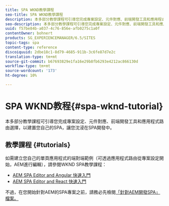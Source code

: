 ```yaml
---
title: SPA WKND教學課程
seo-title: SPA WKND教學課程
description: 本多部分教學課程可引導您完成專案設定、元件對應、前端開發工具和應用程式路由選擇，以建置您自己的SPA，讓您沈浸在SPA開發中。
seo-description: 本多部分教學課程可引導您完成專案設定、元件對應、前端開發工具和應用程式路由選擇，以建置您自己的SPA，讓您沈浸在SPA開發中。
uuid: f57be84b-a037-4c76-856e-afb0275c1a0f
contentOwner: bohnert
products: SG_EXPERIENCEMANAGER/6.5/SITES
topic-tags: spa
content-type: reference
discoiquuid: 2dbe18c1-8d79-4685-911b-3c6fe87d7e2c
translation-type: tm+mt
source-git-commit: b67693829e1fa16e29b8fb6293e4212ac866130d
workflow-type: tm+mt
source-wordcount: '173'
ht-degree: 10%

---
```



# SPA WKND教程{#spa-wknd-tutorial}

本多部分教學課程可引導您完成專案設定、元件對應、前端開發工具和應用程式路由選擇，以建置您自己的SPA，讓您沈浸在SPA開發中。

## 教學課程 {#tutorials}

如需建立您自己的單頁應用程式的端對端範例（可透過應用程式路由從專案設定開始，AEM進行編輯），請參閱WKND SPA教學課程：

* [AEM SPA Editor and Angular 快速入門](https://docs.adobe.com/content/help/en/experience-manager-learn/spa-angular-tutorial/overview.html)
* [AEM SPA Editor and React 快速入門](https://docs.adobe.com/content/help/en/experience-manager-learn/spa-react-tutorial/overview.html)

不過，在您開始針對AEM的SPA專案之前，請務必先檢閱[「針對AEM開發SPA」檔案。](/help/sites-developing/spa-architecture.md)

